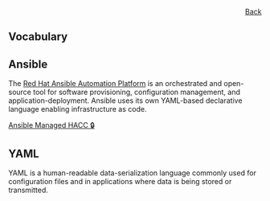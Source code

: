 <div id="readme" class="Box-body readme blob js-code-block-container">
<article class="markdown-body entry-content p-3 p-md-6" itemprop="text">
<p align="right">
<a href="https://github.com/fpgasystems/hacc/blob/main/README.md#sections">Back</a>
</p>

# Vocabulary

## Ansible
The [Red Hat Ansible Automation Platform](https://www.ansible.com) is an orchestrated and open-source tool for software provisioning, configuration management, and application-deployment. Ansible uses its own YAML-based declarative language enabling infrastructure as code. 

[Ansible Managed HACC 🔒](https://gitlab.inf.ethz.ch/OU-SYSTEMS/alveo-cluster/-/blob/main/docs/ansible-managed-hacc.md)

## YAML
YAML is a human-readable data-serialization language commonly used for configuration files and in applications where data is being stored or transmitted. 